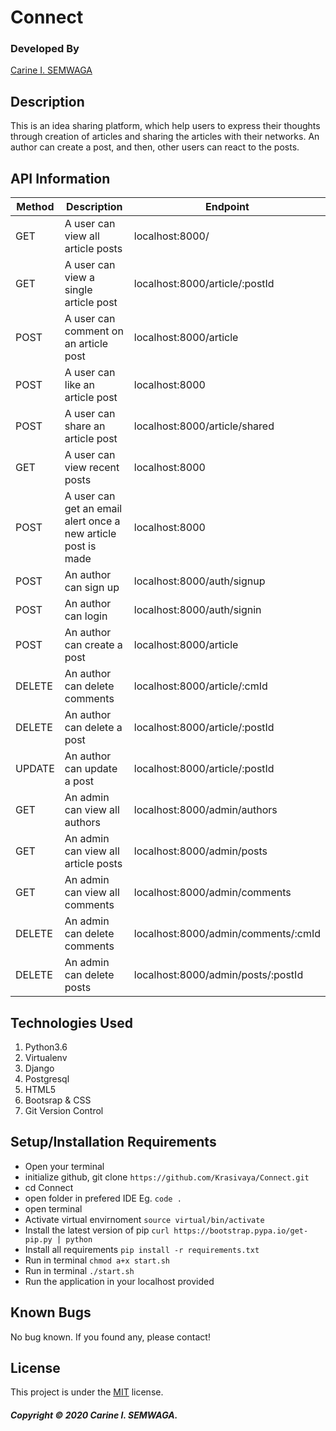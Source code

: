 # Connect

### Developed By
[Carine I. SEMWAGA](https://github.com/Krasivaya)

## Description
This is an idea sharing platform, which help users to express their thoughts through creation of articles and sharing the articles with their networks. An author can create a post, and then, other users can react to the posts.

## API Information

|   Method   |   Description   |   Endpoint  |
|  -------   |   ---   |   ---   |
|   GET    |   A user can view all article posts  |   localhost:8000/  |
|   GET |   A user can view a single article post  |   localhost:8000/article/:postId   |
|   POST  |   A user can comment on an article post  |   localhost:8000/article |
|  POST |   A user can like an article post  |   localhost:8000  |
| POST    |   A user can share an article post  |   localhost:8000/article/shared  |
|   GET    |   A user can view recent posts   |   localhost:8000    |
|   POST   |   A user can get an email alert once a new article post is made  |   localhost:8000 |
|   POST  |   An author can sign up  |   localhost:8000/auth/signup   |
| POST    |   An author can login  |   localhost:8000/auth/signin    |
|   POST    |   An author can create a post    |   localhost:8000/article    |
|   DELETE   |   An author can delete comments  |   localhost:8000/article/:cmId |
|   DELETE    |   An author can delete a post  |   localhost:8000/article/:postId    |
|   UPDATE    |   An author can update a post  |   localhost:8000/article/:postId    |
|   GET    |   An admin can view all authors    |   localhost:8000/admin/authors    |
|   GET    |   An admin can view all article posts    |   localhost:8000/admin/posts    |
|   GET    |   An admin can view all comments    |   localhost:8000/admin/comments    |
|   DELETE    |   An admin can delete comments    |   localhost:8000/admin/comments/:cmId    |
|   DELETE    |   An admin can delete posts    |   localhost:8000/admin/posts/:postId    |


## Technologies Used

1. Python3.6
2. Virtualenv
3. Django 
4. Postgresql
5. HTML5 
6. Bootsrap & CSS
7. Git Version Control 

## Setup/Installation Requirements

* Open your terminal
* initialize github, git clone ` https://github.com/Krasivaya/Connect.git `
* cd Connect
* open folder in prefered IDE Eg. ` code . `
* open terminal
* Activate virtual envirnoment `source virtual/bin/activate`
* Install the latest version of pip `curl https://bootstrap.pypa.io/get-pip.py | python`
* Install all requirements `pip install -r requirements.txt`
* Run in terminal `chmod a+x start.sh`
* Run in terminal `./start.sh`
* Run the application in your localhost provided

## Known Bugs
No bug known. If you found any, please contact!

## License
This project is under the [MIT](https://github.com/Krasivaya/Connect/blob/master/LICENSE) license.

##### Copyright © 2020 Carine I. SEMWAGA.
